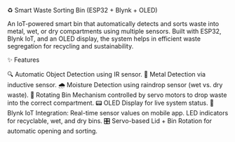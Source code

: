 ♻️ Smart Waste Sorting Bin (ESP32 + Blynk + OLED)

An IoT-powered smart bin that automatically detects and sorts waste into metal, wet, or dry compartments using multiple sensors. Built with ESP32, Blynk IoT, and an OLED display, the system helps in efficient waste segregation for recycling and sustainability.

✨ Features

🔍 Automatic Object Detection using IR sensor.
🧲 Metal Detection via inductive sensor.
🌧 Moisture Detection using raindrop sensor (wet vs. dry waste).
🔄 Rotating Bin Mechanism controlled by servo motors to drop waste into the correct compartment.
📟 OLED Display for live system status.
📡 Blynk IoT Integration:
  Real-time sensor values on mobile app.
  LED indicators for recyclable, wet, and dry bins.
🎛️ Servo-based Lid + Bin Rotation for automatic opening and sorting.
